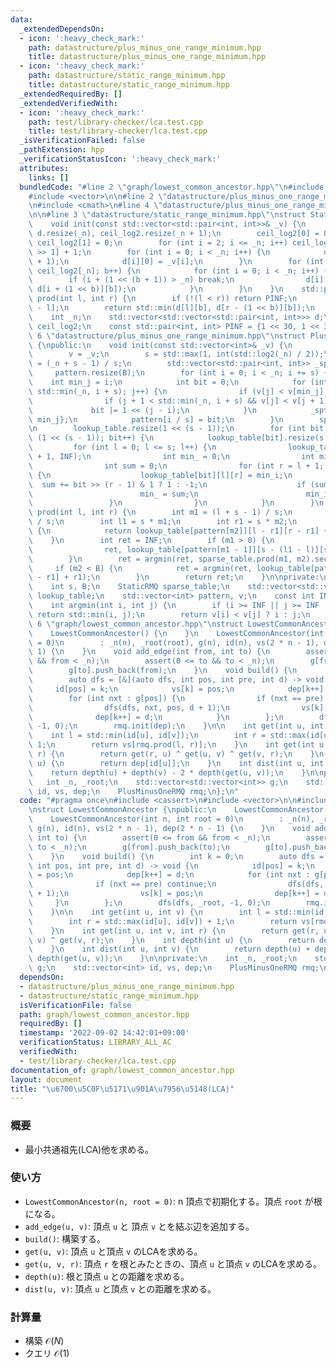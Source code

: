 ```yaml
---
data:
  _extendedDependsOn:
  - icon: ':heavy_check_mark:'
    path: datastructure/plus_minus_one_range_minimum.hpp
    title: datastructure/plus_minus_one_range_minimum.hpp
  - icon: ':heavy_check_mark:'
    path: datastructure/static_range_minimum.hpp
    title: datastructure/static_range_minimum.hpp
  _extendedRequiredBy: []
  _extendedVerifiedWith:
  - icon: ':heavy_check_mark:'
    path: test/library-checker/lca.test.cpp
    title: test/library-checker/lca.test.cpp
  _isVerificationFailed: false
  _pathExtension: hpp
  _verificationStatusIcon: ':heavy_check_mark:'
  attributes:
    links: []
  bundledCode: "#line 2 \"graph/lowest_common_ancestor.hpp\"\n#include <cassert>\n\
    #include <vector>\n\n#line 2 \"datastructure/plus_minus_one_range_minimum.hpp\"\
    \n#include <cmath>\n#line 4 \"datastructure/plus_minus_one_range_minimum.hpp\"\
    \n\n#line 3 \"datastructure/static_range_minimum.hpp\"\nstruct StaticRMQ {\npublic:\n\
    \    void init(const std::vector<std::pair<int, int>>& _v) {\n        _n = int(_v.size()),\
    \ d.resize(_n), ceil_log2.resize(_n + 1);\n        ceil_log2[0] = 0;\n       \
    \ ceil_log2[1] = 0;\n        for (int i = 2; i <= _n; i++) ceil_log2[i] = ceil_log2[i\
    \ >> 1] + 1;\n        for (int i = 0; i < _n; i++) {\n            d[i].resize(ceil_log2[_n]\
    \ + 1);\n            d[i][0] = _v[i];\n        }\n        for (int b = 0; b <\
    \ ceil_log2[_n]; b++) {\n            for (int i = 0; i < _n; i++) {\n        \
    \        if (i + (1 << (b + 1)) > _n) break;\n                d[i][b + 1] = std::min(d[i][b],\
    \ d[i + (1 << b)][b]);\n            }\n        }\n    }\n    std::pair<int, int>\
    \ prod(int l, int r) {\n        if (!(l < r)) return PINF;\n        int b = ceil_log2[r\
    \ - l];\n        return std::min(d[l][b], d[r - (1 << b)][b]);\n    }\n\nprivate:\n\
    \    int _n;\n    std::vector<std::vector<std::pair<int, int>>> d;\n    std::vector<int>\
    \ ceil_log2;\n    const std::pair<int, int> PINF = {1 << 30, 1 << 30};\n};\n#line\
    \ 6 \"datastructure/plus_minus_one_range_minimum.hpp\"\nstruct PlusMinusOneRMQ\
    \ {\npublic:\n    void init(const std::vector<int>& _v) {\n        _n = int(_v.size());\n\
    \        v = _v;\n        s = std::max(1, int(std::log2(_n) / 2));\n        B\
    \ = (_n + s - 1) / s;\n        std::vector<std::pair<int, int>> _spt(B);\n   \
    \     pattern.resize(B);\n        for (int i = 0; i < _n; i += s) {\n        \
    \    int min_j = i;\n            int bit = 0;\n            for (int j = i; j <\
    \ std::min(_n, i + s); j++) {\n                if (v[j] < v[min_j]) min_j = j;\n\
    \                if (j + 1 < std::min(_n, i + s) && v[j] < v[j + 1])\n       \
    \             bit |= 1 << (j - i);\n            }\n            _spt[i / s] = {v[min_j],\
    \ min_j};\n            pattern[i / s] = bit;\n        }\n        sparse_table.init(_spt);\n\
    \n        lookup_table.resize(1 << (s - 1));\n        for (int bit = 0; bit <\
    \ (1 << (s - 1)); bit++) {\n            lookup_table[bit].resize(s + 1);\n   \
    \         for (int l = 0; l <= s; l++) {\n                lookup_table[bit][l].resize(s\
    \ + 1, INF);\n                int min_ = 0;\n                int min_i = l;\n\
    \                int sum = 0;\n                for (int r = l + 1; r <= s; r++)\
    \ {\n                    lookup_table[bit][l][r] = min_i;\n                  \
    \  sum += bit >> (r - 1) & 1 ? 1 : -1;\n                    if (sum < min_) {\n\
    \                        min_ = sum;\n                        min_i = r;\n   \
    \                 }\n                }\n            }\n        }\n    }\n    int\
    \ prod(int l, int r) {\n        int m1 = (l + s - 1) / s;\n        int m2 = r\
    \ / s;\n        int l1 = s * m1;\n        int r1 = s * m2;\n        if (m2 < m1)\
    \ {\n            return lookup_table[pattern[m2]][l - r1][r - r1] + r1;\n    \
    \    }\n        int ret = INF;\n        if (m1 > 0) {\n            ret = argmin(\n\
    \                ret, lookup_table[pattern[m1 - 1]][s - (l1 - l)][s] + l1 - s);\n\
    \        }\n        ret = argmin(ret, sparse_table.prod(m1, m2).second);\n   \
    \     if (m2 < B) {\n            ret = argmin(ret, lookup_table[pattern[m2]][0][r\
    \ - r1] + r1);\n        }\n        return ret;\n    }\n\nprivate:\n    int _n;\n\
    \    int s, B;\n    StaticRMQ sparse_table;\n    std::vector<std::vector<std::vector<int>>>\
    \ lookup_table;\n    std::vector<int> pattern, v;\n    const int INF = 1 << 30;\n\
    \    int argmin(int i, int j) {\n        if (i >= INF || j >= INF || v[i] == v[j])\
    \ return std::min(i, j);\n        return v[i] < v[j] ? i : j;\n    }\n};\n#line\
    \ 6 \"graph/lowest_common_ancestor.hpp\"\nstruct LowestCommonAncestor {\npublic:\n\
    \    LowestCommonAncestor() {\n    }\n    LowestCommonAncestor(int n, int root\
    \ = 0)\n        : _n(n), _root(root), g(n), id(n), vs(2 * n - 1), dep(2 * n -\
    \ 1) {\n    }\n    void add_edge(int from, int to) {\n        assert(0 <= from\
    \ && from < _n);\n        assert(0 <= to && to < _n);\n        g[from].push_back(to);\n\
    \        g[to].push_back(from);\n    }\n    void build() {\n        int k = 0;\n\
    \        auto dfs = [&](auto dfs, int pos, int pre, int d) -> void {\n       \
    \     id[pos] = k;\n            vs[k] = pos;\n            dep[k++] = d;\n    \
    \        for (int nxt : g[pos]) {\n                if (nxt == pre) continue;\n\
    \                dfs(dfs, nxt, pos, d + 1);\n                vs[k] = pos;\n  \
    \              dep[k++] = d;\n            }\n        };\n        dfs(dfs, _root,\
    \ -1, 0);\n        rmq.init(dep);\n    }\n\n    int get(int u, int v) {\n    \
    \    int l = std::min(id[u], id[v]);\n        int r = std::max(id[u], id[v]) +\
    \ 1;\n        return vs[rmq.prod(l, r)];\n    }\n    int get(int u, int v, int\
    \ r) {\n        return get(r, u) ^ get(u, v) ^ get(v, r);\n    }\n    int depth(int\
    \ u) {\n        return dep[id[u]];\n    }\n    int dist(int u, int v) {\n    \
    \    return depth(u) + depth(v) - 2 * depth(get(u, v));\n    }\n\nprivate:\n \
    \   int _n, _root;\n    std::vector<std::vector<int>> g;\n    std::vector<int>\
    \ id, vs, dep;\n    PlusMinusOneRMQ rmq;\n};\n"
  code: "#pragma once\n#include <cassert>\n#include <vector>\n\n#include \"../datastructure/plus_minus_one_range_minimum.hpp\"\
    \nstruct LowestCommonAncestor {\npublic:\n    LowestCommonAncestor() {\n    }\n\
    \    LowestCommonAncestor(int n, int root = 0)\n        : _n(n), _root(root),\
    \ g(n), id(n), vs(2 * n - 1), dep(2 * n - 1) {\n    }\n    void add_edge(int from,\
    \ int to) {\n        assert(0 <= from && from < _n);\n        assert(0 <= to &&\
    \ to < _n);\n        g[from].push_back(to);\n        g[to].push_back(from);\n\
    \    }\n    void build() {\n        int k = 0;\n        auto dfs = [&](auto dfs,\
    \ int pos, int pre, int d) -> void {\n            id[pos] = k;\n            vs[k]\
    \ = pos;\n            dep[k++] = d;\n            for (int nxt : g[pos]) {\n  \
    \              if (nxt == pre) continue;\n                dfs(dfs, nxt, pos, d\
    \ + 1);\n                vs[k] = pos;\n                dep[k++] = d;\n       \
    \     }\n        };\n        dfs(dfs, _root, -1, 0);\n        rmq.init(dep);\n\
    \    }\n\n    int get(int u, int v) {\n        int l = std::min(id[u], id[v]);\n\
    \        int r = std::max(id[u], id[v]) + 1;\n        return vs[rmq.prod(l, r)];\n\
    \    }\n    int get(int u, int v, int r) {\n        return get(r, u) ^ get(u,\
    \ v) ^ get(v, r);\n    }\n    int depth(int u) {\n        return dep[id[u]];\n\
    \    }\n    int dist(int u, int v) {\n        return depth(u) + depth(v) - 2 *\
    \ depth(get(u, v));\n    }\n\nprivate:\n    int _n, _root;\n    std::vector<std::vector<int>>\
    \ g;\n    std::vector<int> id, vs, dep;\n    PlusMinusOneRMQ rmq;\n};"
  dependsOn:
  - datastructure/plus_minus_one_range_minimum.hpp
  - datastructure/static_range_minimum.hpp
  isVerificationFile: false
  path: graph/lowest_common_ancestor.hpp
  requiredBy: []
  timestamp: '2022-09-02 14:42:01+09:00'
  verificationStatus: LIBRARY_ALL_AC
  verifiedWith:
  - test/library-checker/lca.test.cpp
documentation_of: graph/lowest_common_ancestor.hpp
layout: document
title: "\u6700\u5C0F\u5171\u901A\u7956\u5148(LCA)"
---
```


### 概要
- 最小共通祖先(LCA)他を求める。
  
### 使い方
- `LowestCommonAncestor(n, root = 0)`: $\mathrm n$ 頂点で初期化する。頂点 `root` が根になる。
- `add_edge(u, v)`: 頂点 `u` と 頂点 `v` とを結ぶ辺を追加する。
- `build()`: 構築する。
- `get(u, v)`: 頂点 `u` と頂点 `v` のLCAを求める。
- `get(u, v, r)`: 頂点 `r` を根とみたときの、頂点 `u` と頂点 `v` のLCAを求める。
- `depth(u)`: 根と頂点 `u` との距離を求める。
- `dist(u, v)`: 頂点 `u` と頂点 `v` との距離を求める。
  
### 計算量
- 構築 $\mathcal O(N)$
- クエリ $\mathcal O(1)$